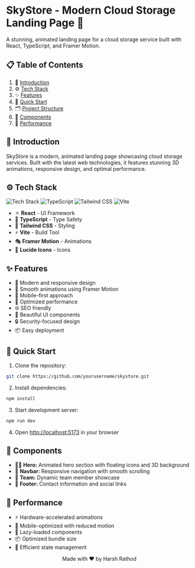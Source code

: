 # SkyStore - Modern Cloud Storage Landing Page 🚀

A stunning, animated landing page for a cloud storage service built with React, TypeScript, and Framer Motion.

## 📋 <a name="table">Table of Contents</a>

1. 🎯 [Introduction](#introduction)
2. ⚙️ [Tech Stack](#tech-stack)
3. ✨ [Features](#features)
4. 🚀 [Quick Start](#quick-start)
5. 🗂️ [Project Structure](#structure)
6. 🎨 [Components](#components)
7. 🚄 [Performance](#performance)

## 🎯 <a name="introduction">Introduction</a>

SkyStore is a modern, animated landing page showcasing cloud storage services. Built with the latest web technologies, it features stunning 3D animations, responsive design, and optimal performance.

## ⚙️ <a name="tech-stack">Tech Stack</a>

![Tech Stack](https://img.shields.io/badge/React-20232A?style=for-the-badge&logo=react&logoColor=61DAFB)  ![TypeScript](https://img.shields.io/badge/TypeScript-007ACC?style=for-the-badge&logo=typescript&logoColor=white)  ![Tailwind CSS](https://img.shields.io/badge/Tailwind_CSS-38B2AC?style=for-the-badge&logo=tailwind-css&logoColor=white)  ![Vite](https://img.shields.io/badge/Vite-646CFF?style=for-the-badge&logo=vite&logoColor=white)

- ⚛️ **React** - UI Framework
- 📘 **TypeScript** - Type Safety
- 🎨 **Tailwind CSS** - Styling
- ⚡ **Vite** - Build Tool
- 🎭 **Framer Motion** - Animations
- 🎯 **Lucide Icons** - Icons

## ✨ <a name="features">Features</a>

- 🎨 Modern and responsive design
- 🌊 Smooth animations using Framer Motion
- 📱 Mobile-first approach
- 🎯 Optimized performance
- 🌐 SEO friendly
- 🎨 Beautiful UI components
- 🔒 Security-focused design
- 📦 Easy deployment

## 🚀 <a name="quick-start">Quick Start</a>

1. Clone the repository:
```bash
git clone https://github.com/yourusername/skystore.git
```

2. Install dependencies:
```bash
npm install
```

3. Start development server:
```bash
npm run dev
```

4. Open [http://localhost:5173](http://localhost:5173) in your browser


## 🎨 <a name="components">Components</a>

- 🦸‍♂️ **Hero:** Animated hero section with floating icons and 3D background
- 🎯 **Navbar:** Responsive navigation with smooth scrolling
- 👥 **Team:** Dynamic team member showcase
- 📝 **Footer:** Contact information and social links

## 🚄 <a name="performance">Performance</a>

- ⚡ Hardware-accelerated animations
- 📱 Mobile-optimized with reduced motion
- 🔄 Lazy-loaded components
- 📦 Optimized bundle size
- 🎯 Efficient state management


<p align="center">Made with ❤️ by Harsh Rathod</p>
